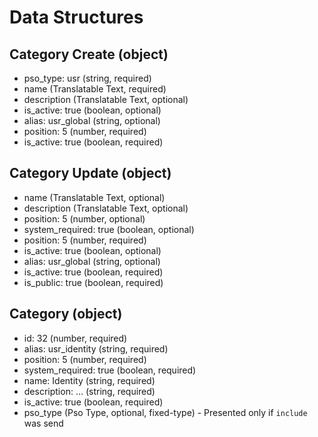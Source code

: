 # Data Structures

## Category Create (object)
+ pso_type: usr (string, required)
+ name (Translatable Text, required)
+ description (Translatable Text, optional)
+ is_active: true (boolean, optional)
+ alias: usr_global (string, optional)
+ position: 5 (number, required)
+ is_active: true (boolean, required)

## Category Update (object)
+ name (Translatable Text, optional)
+ description (Translatable Text, optional)
+ position: 5 (number, optional)
+ system_required: true (boolean, optional)
+ position: 5 (number, required)
+ is_active: true (boolean, optional)
+ alias: usr_global (string, optional)
+ is_active: true (boolean, required)
+ is_public: true (boolean, required)

## Category (object)
+ id: 32 (number, required)
+ alias: usr_identity (string, required)
+ position: 5 (number, required)
+ system_required: true (boolean, required)
+ name: Identity (string, required)
+ description: ... (string, required)
+ is_active: true (boolean, required)
+ pso_type (Pso Type, optional, fixed-type) - Presented only if `include` was send 
